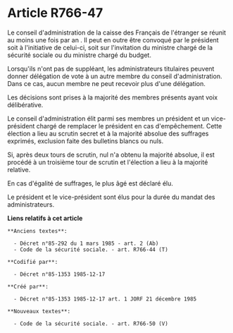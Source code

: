 # Article R766-47

Le conseil d'administration de la caisse des Français de l'étranger se réunit au moins une fois par an   . Il peut en outre
être convoqué par le président soit à l'initiative de celui-ci, soit sur l'invitation du ministre chargé de la sécurité
sociale ou du ministre chargé du budget. 

Lorsqu'ils n'ont pas de suppléant, les administrateurs titulaires peuvent donner délégation de vote à un autre membre du
conseil d'administration. Dans ce cas, aucun membre ne peut recevoir plus d'une délégation. 

Les décisions sont prises à la majorité des membres présents ayant voix délibérative. 

Le conseil d'administration élit parmi ses membres un président et un vice-président chargé de remplacer le président en cas
d'empêchement. Cette élection a lieu au scrutin secret et à la majorité absolue des suffrages exprimés, exclusion faite des
bulletins blancs ou nuls. 

Si, après deux tours de scrutin, nul n'a obtenu la majorité absolue, il est procédé à un troisième tour de scrutin et
l'élection a lieu à la majorité relative. 

En cas d'égalité de suffrages, le plus âgé est déclaré élu. 

Le président et le vice-président sont élus pour la durée du mandat des administrateurs.

**Liens relatifs à cet article**

	**Anciens textes**:

	  - Décret n°85-292 du 1 mars 1985 - art. 2 (Ab)
	  - Code de la sécurité sociale. - art. R766-44 (T)

	**Codifié par**:

	  - Décret n°85-1353 1985-12-17

	**Créé par**:

	  - Décret n°85-1353 1985-12-17 art. 1 JORF 21 décembre 1985

	**Nouveaux textes**:

	  - Code de la sécurité sociale. - art. R766-50 (V)

